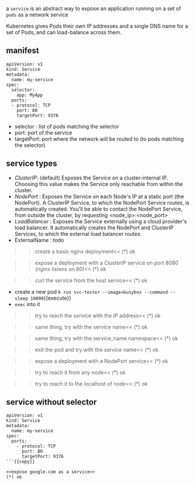 a `service` is an abstract way to expose an application running on a set of `pods` as a network service

Kubernetes gives Pods their own IP addresses and a single DNS name for a set of Pods, and can load-balance across them.

## manifest

```
apiVersion: v1
kind: Service
metadata:
  name: my-service
spec:
  selector:
    app: MyApp
  ports:
  - protocol: TCP
    port: 80
    targetPort: 9376
```

- selector : list of pods matching the selector
- port: port of the service
- targetPort: port where the network will be routed to (to pods matching the selector)

## service types

- _ClusterIP_: (default) Exposes the Service on a cluster-internal IP. Choosing this value makes the Service only reachable from within the cluster.
- _NodePort_ : Exposes the Service on each Node's IP at a static port (the NodePort). A ClusterIP Service, to which the NodePort Service routes, is automatically created. You'll be able to contact the NodePort Service, from outside the cluster, by requesting <node_ip>:<node_port>
- _LoadBalancer_ : Exposes the Service externally using a cloud provider's load balancer. It automatically creates the NodePort and ClusterIP Services, to which the external load balancer routes.
- ExternalName : todo

>>create a basic nginx deployment<<
(*) ok 

>>expose a deployment with a ClusterIP service on port 8080 (nginx listens on 80)<<
(*) ok 

>>curl the service from the host service<<
(*) ok 

- create a new pod `k run svc-tester --image=busybox --command -- sleep 10000`{{execute}} 
- `exec` into it

>>try to reach the service with the IP address<<
(*) ok 

>>same thing, try with the service name<<
(*) ok 

>>same thing, try with the service_name.namespace<<
(*) ok 

>>exit the pod and try with the service name<<
(*) ok 

>>expose a deployment with a NodePort service<<
(*) ok 

>>try to reach it from any node<<
(*) ok 

>>try to reach it to the localhost of node<<
(*) ok 

## service without selector

```
apiVersion: v1
kind: Service
metadata:
  name: my-service
spec:
  ports:
    - protocol: TCP
      port: 80
      targetPort: 9376
```{{copy}}

>>expose google.com as a service<<
(*) ok
